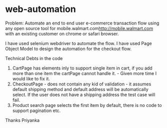 # web-automation

Problem: Automate an end to end user e-commerce transaction flow using any open source tool for mobile.walmart.com<http://mobile.walmart.com> with an existing customer on chrome or safari browser.

I have used selenium webdriver to automate the flow.
I have used Page Object Model to design the automation for the checkout flow.

Technical Debts in the code

1. CartPage has elements inly to support single item in cart, if you add more than one item the cartPage cannot handle it. - Given more time I would like to fix it.
2. CheckoutPage - does not contain any kid of validation - it assumes default shipping method and default address will be automatically select. If the user does not have a shipping address the test case will fail.
3. Product search page selects the first item by default, there is no code to support pagination etc.

Thanks
Priyanka

